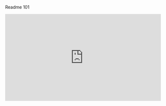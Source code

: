Readme 101
<div style="width:100%;height:0;padding-bottom:56%;position:relative;"><iframe src="https://giphy.com/embed/iIqmM5tTjmpOB9mpbn" width="100%" height="100%" style="position:absolute" frameBorder="0" class="giphy-embed" allowFullScreen></iframe></div><p><a href="https://giphy.com/gifs/code-web-tasarm-yazlm-iIqmM5tTjmpOB9mpbn"></a></p>
